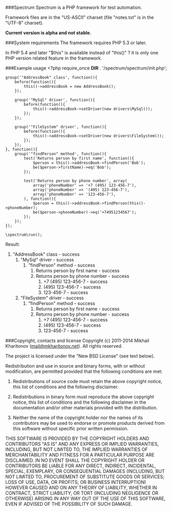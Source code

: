 ###Spectrum
Spectrum is a PHP framework for test automation.

Framework files are in the "US-ASCII" charset (file "notes.txt" is in the "UTF-8" charset).

**Current version is alpha and not stable.**

###System requirements
The framework requires PHP 5.3 or later.

In PHP 5.4 and later "$this" is available instead of "this()" ? it is only one PHP version related feature in the framework.

###Example usage
	<?php
	require_once __DIR__ . '/spectrum/spectrum/init.php';

	group('"AddressBook" class', function(){
		before(function(){
			this()->addressBook = new AddressBook();
		});
		
		group('"MySql" driver', function(){
			before(function(){
				this()->addressBook->setDriver(new drivers\MySql());
			});
		});
	
		group('"FileSystem" driver', function(){
			before(function(){
				this()->addressBook->setDriver(new drivers\FileSystem());
			});
		});
	}, function(){
		group('"findPerson" method', function(){
			test('Returns person by first name', function(){
				$person = this()->addressBook->findPerson('Bob');
				be($person->firstName)->eq('Bob');
			});
		
			test('Returns person by phone number', array(
				array('phoneNumber' => '+7 (495) 123-456-7'),
				array('phoneNumber' => '(495) 123-456-7'),
				array('phoneNumber' => '123-456-7'),
			), function(){
				$person = this()->addressBook->findPerson(this()->phoneNumber);
				be($person->phoneNumber)->eq('+74951234567');
			});
		});
	});
	
	\spectrum\run();

Result:

1. "AddressBook" class - success
	1. "MySql" driver - success
		1. "findPerson" method - success
			1.  Returns person by first name - success
			2. Returns person by phone number - success
				1.  +7 (495) 123-456-7 - success
				2.  (495) 123-456-7 - success
				3.  123-456-7 - success
	2. "FileSystem" driver - success
		1. "findPerson" method - success
			1.  Returns person by first name - success
			2. Returns person by phone number - success
				1.  +7 (495) 123-456-7 - success
				2.  (495) 123-456-7 - success
				3.  123-456-7 - success


###Copyright, contacts and license
Copyright (c) 2011-2014 Mikhail Kharitonov (<mail@mkharitonov.net>). All rights reserved.

The project is licensed under the "New BSD License" (see text below).

Redistribution and use in source and binary forms, with or without modification,
are permitted provided that the following conditions are met:

1. Redistributions of source code must retain the above copyright notice, this
   list of conditions and the following disclaimer.

2. Redistributions in binary form must reproduce the above copyright notice,
   this list of conditions and the following disclaimer in the documentation
   and/or other materials provided with the distribution.

3. Neither the name of the copyright holder nor the names of its contributors
   may be used to endorse or promote products derived from this software without
   specific prior written permission.

THIS SOFTWARE IS PROVIDED BY THE COPYRIGHT HOLDERS AND CONTRIBUTORS "AS IS" AND
ANY EXPRESS OR IMPLIED WARRANTIES, INCLUDING, BUT NOT LIMITED TO, THE IMPLIED
WARRANTIES OF MERCHANTABILITY AND FITNESS FOR A PARTICULAR PURPOSE ARE
DISCLAIMED. IN NO EVENT SHALL THE COPYRIGHT HOLDER OR CONTRIBUTORS BE LIABLE FOR
ANY DIRECT, INDIRECT, INCIDENTAL, SPECIAL, EXEMPLARY, OR CONSEQUENTIAL DAMAGES
(INCLUDING, BUT NOT LIMITED TO, PROCUREMENT OF SUBSTITUTE GOODS OR SERVICES;
LOSS OF USE, DATA, OR PROFITS; OR BUSINESS INTERRUPTION) HOWEVER CAUSED AND ON
ANY THEORY OF LIABILITY, WHETHER IN CONTRACT, STRICT LIABILITY, OR TORT
(INCLUDING NEGLIGENCE OR OTHERWISE) ARISING IN ANY WAY OUT OF THE USE OF THIS
SOFTWARE, EVEN IF ADVISED OF THE POSSIBILITY OF SUCH DAMAGE.